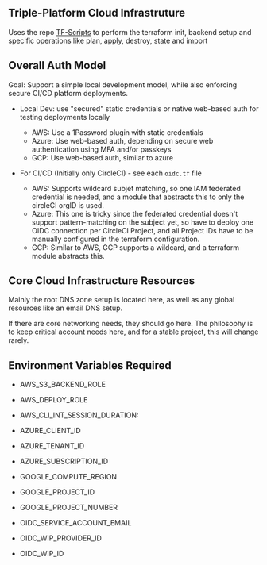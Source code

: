 ## Triple-Platform Cloud Infrastruture

Uses the repo [TF-Scripts](https://github.com/leecookson/tf-scripts) to perform the terraform init, backend setup and specific operations like plan, apply, destroy, state and import

## Overall Auth Model

Goal: Support a simple local development model, while also enforcing secure CI/CD platform deployments.

- Local Dev: use "secured" static credentials or native web-based auth for testing deployments locally

  - AWS: Use a 1Password plugin with static credentials
  - Azure: Use web-based auth, depending on secure web authentication using MFA and/or passkeys
  - GCP: Use web-based auth, similar to azure

- For CI/CD (Initially only CircleCI) - see each `oidc.tf` file
  - AWS: Supports wildcard subjet matching, so one IAM federated credential is needed, and a module that abstracts this to only the circleCI orgID is used.
  - Azure: This one is tricky since the federated credential doesn't support pattern-matching on the subject yet, so have to deploy one OIDC connection per CircleCI Project, and all Project IDs have to be manually configured in the terraform configuration.
  - GCP: Similar to AWS, GCP supports a wildcard, and a terraform module abstracts this.

## Core Cloud Infrastructure Resources

Mainly the root DNS zone setup is located here, as well as any global resources like an email DNS setup.

If there are core networking needs, they should go here. The philosophy is to keep critical account needs here, and for a stable project, this will change rarely.

## Environment Variables Required

- AWS_S3_BACKEND_ROLE <role-name>
- AWS_DEPLOY_ROLE <arn>
- AWS_CLI_INT_SESSION_DURATION: <seconds>

- AZURE_CLIENT_ID <guid>
- AZURE_TENANT_ID <guid>
- AZURE_SUBSCRIPTION_ID <guid>

- GOOGLE_COMPUTE_REGION
- GOOGLE_PROJECT_ID <project-name>
- GOOGLE_PROJECT_NUMBER <project-number>
- OIDC_SERVICE_ACCOUNT_EMAIL
- OIDC_WIP_PROVIDER_ID <provider-name>
- OIDC_WIP_ID <pool-name>
